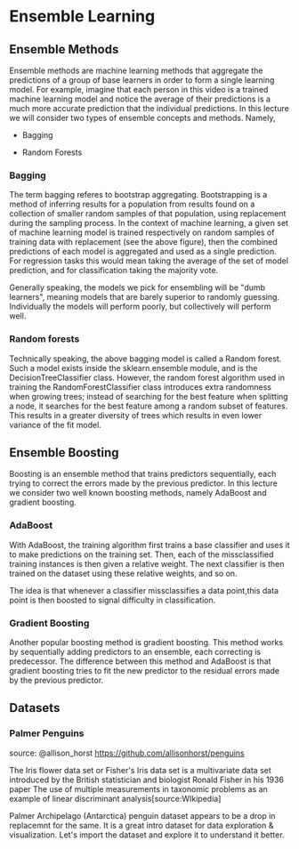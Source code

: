 # Ensemble Learning

## Ensemble Methods
Ensemble methods are machine learning methods that aggregate the predictions of a group of base learners in order to form a single learning model. For example, imagine that each person in this video is a trained machine learning model and notice the average of their predictions is a much more accurate prediction that the individual predictions. In this lecture we will consider two types of ensemble concepts and methods. Namely,

- Bagging

- Random Forests

### Bagging

The term bagging referes to bootstrap aggregating. Bootstrapping is a method of inferring results for a population from results found on a collection of smaller random samples of that population, using replacement during the sampling process. In the context of machine learning, a given set of machine learning model is trained respectively on random samples of training data with replacement (see the above figure), then the combined predictions of each model is aggregated and used as a single prediction. For regression tasks this would mean taking the average of the set of model prediction, and for classification taking the majority vote.

Generally speaking, the models we pick for ensembling will be "dumb learners", meaning models that are barely superior to randomly guessing. Individually the models will perform poorly, but collectively will perform well.

### Random forests

Technically speaking, the above bagging model is called a Random forest. Such a model exists inside the sklearn.ensemble module, and is the DecisionTreeClassifier class. However, the random forest algorithm used in training the RandomForestClassifier class introduces extra randomness when growing trees; instead of searching for the best feature when splitting a node, it searches for the best feature among a random subset of features. This results in a greater diversity of trees which results in even lower variance of the fit model.

## Ensemble Boosting

Boosting is an ensemble method that trains predictors sequentially, each trying to correct the errors made by the previous predictor. In this lecture we consider two well known boosting methods, namely AdaBoost and gradient boosting.

### AdaBoost

With AdaBoost, the training algorithm first trains a base classifier and uses it to make predictions on the training set. Then, each of the missclassified training instances is then given a relative weight. The next classifier is then trained on the dataset using these relative weights, and so on.

The idea is that whenever a classifier missclassifies a data point,this data point is then boosted to signal difficulty in classification.

### Gradient Boosting

Another popular boosting method is gradient boosting. This method works by sequentially adding predictors to an ensemble, each correcting is predecessor. The difference between this method and AdaBoost is that gradient boosting tries to fit the new predictor to the residual errors made by the previous predictor.

## Datasets

### Palmer Penguins
source: @allison_horst https://github.com/allisonhorst/penguins

The Iris flower data set or Fisher's Iris data set is a multivariate data set introduced by the British statistician and biologist Ronald Fisher in his 1936 paper The use of multiple measurements in taxonomic problems as an example of linear discriminant analysis[source:WIkipedia]

Palmer Archipelago (Antarctica) penguin dataset appears to be a drop in replacemnt for the same. It is a great intro dataset for data exploration & visualization. Let's import the dataset and explore it to understand it better.
